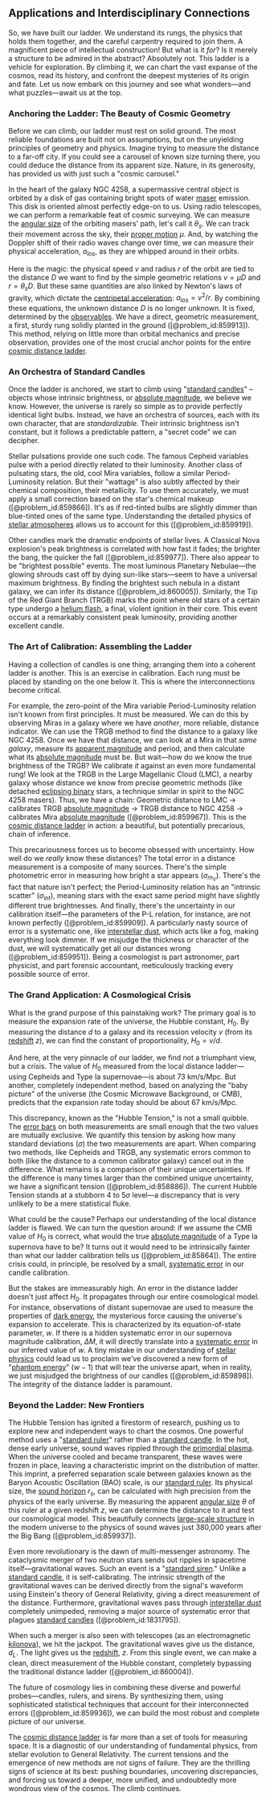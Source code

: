 ## Applications and Interdisciplinary Connections

So, we have built our ladder. We understand its rungs, the physics that holds them together, and the careful carpentry required to join them. A magnificent piece of intellectual construction! But what is it *for*? Is it merely a structure to be admired in the abstract? Absolutely not. This ladder is a vehicle for exploration. By climbing it, we can chart the vast expanse of the cosmos, read its history, and confront the deepest mysteries of its origin and fate. Let us now embark on this journey and see what wonders—and what puzzles—await us at the top.

### Anchoring the Ladder: The Beauty of Cosmic Geometry

Before we can climb, our ladder must rest on solid ground. The most reliable foundations are built not on assumptions, but on the unyielding principles of geometry and physics. Imagine trying to measure the distance to a far-off city. If you could see a carousel of known size turning there, you could deduce the distance from its apparent size. Nature, in its generosity, has provided us with just such a "cosmic carousel."

In the heart of the galaxy NGC 4258, a supermassive central object is orbited by a disk of gas containing bright spots of water [maser](@article_id:194857) emission. This disk is oriented almost perfectly edge-on to us. Using radio telescopes, we can perform a remarkable feat of cosmic surveying. We can measure the [angular size](@article_id:195402) of the orbiting masers' path, let's call it $\theta_s$. We can track their movement across the sky, their [proper motion](@article_id:157457) $\mu$. And, by watching the Doppler shift of their radio waves change over time, we can measure their physical acceleration, $a_{los}$, as they are whipped around in their orbits.

Here is the magic: the physical speed $v$ and radius $r$ of the orbit are tied to the distance $D$ we want to find by the simple geometric relations $v = \mu D$ and $r = \theta_s D$. But these same quantities are also linked by Newton's laws of gravity, which dictate the [centripetal acceleration](@article_id:189964): $a_{los} = v^2/r$. By combining these equations, the unknown distance $D$ is no longer unknown. It is fixed, determined by the [observables](@article_id:266639). We have a direct, geometric measurement, a first, sturdy rung solidly planted in the ground ([@problem_id:859913]). This method, relying on little more than orbital mechanics and precise observation, provides one of the most crucial anchor points for the entire [cosmic distance ladder](@article_id:159708).

### An Orchestra of Standard Candles

Once the ladder is anchored, we start to climb using "[standard candles](@article_id:157615)" – objects whose intrinsic brightness, or [absolute magnitude](@article_id:157465), we believe we know. However, the universe is rarely so simple as to provide perfectly identical light bulbs. Instead, we have an orchestra of sources, each with its own character, that are *standardizable*. Their intrinsic brightness isn't constant, but it follows a predictable pattern, a "secret code" we can decipher.

Stellar pulsations provide one such code. The famous Cepheid variables pulse with a period directly related to their luminosity. Another class of pulsating stars, the old, cool Mira variables, follow a similar Period-Luminosity relation. But their "wattage" is also subtly affected by their chemical composition, their metallicity. To use them accurately, we must apply a small correction based on the star's chemical makeup ([@problem_id:859866]). It's as if red-tinted bulbs are slightly dimmer than blue-tinted ones of the same type. Understanding the detailed physics of [stellar atmospheres](@article_id:151594) allows us to account for this ([@problem_id:859919]).

Other candles mark the dramatic endpoints of stellar lives. A Classical Nova explosion's peak brightness is correlated with how fast it fades; the brighter the bang, the quicker the fall ([@problem_id:859977]). There also appear to be "brightest possible" events. The most luminous Planetary Nebulae—the glowing shrouds cast off by dying sun-like stars—seem to have a universal maximum brightness. By finding the brightest such nebula in a distant galaxy, we can infer its distance ([@problem_id:860005]). Similarly, the Tip of the Red Giant Branch (TRGB) marks the point where old stars of a certain type undergo a [helium flash](@article_id:161185), a final, violent ignition in their core. This event occurs at a remarkably consistent peak luminosity, providing another excellent candle.

### The Art of Calibration: Assembling the Ladder

Having a collection of candles is one thing; arranging them into a coherent ladder is another. This is an exercise in calibration. Each rung must be placed by standing on the one below it. This is where the interconnections become critical.

For example, the zero-point of the Mira variable Period-Luminosity relation isn't known from first principles. It must be measured. We can do this by observing Miras in a galaxy where we have *another*, more reliable, distance indicator. We can use the TRGB method to find the distance to a galaxy like NGC 4258. Once we have that distance, we can look at a Mira in that *same galaxy*, measure its [apparent magnitude](@article_id:158494) and period, and then calculate what its [absolute magnitude](@article_id:157465) must be. But wait—how do we know the true brightness of the TRGB? We calibrate *it* against an even more fundamental rung! We look at the TRGB in the Large Magellanic Cloud (LMC), a nearby galaxy whose distance we know from precise geometric methods (like detached [eclipsing binary](@article_id:160056) stars, a technique similar in spirit to the NGC 4258 masers). Thus, we have a chain: Geometric distance to LMC $\rightarrow$ calibrates TRGB [absolute magnitude](@article_id:157465) $\rightarrow$ TRGB distance to NGC 4258 $\rightarrow$ calibrates Mira [absolute magnitude](@article_id:157465) ([@problem_id:859967]). This is the [cosmic distance ladder](@article_id:159708) in action: a beautiful, but potentially precarious, chain of inference.

This precariousness forces us to become obsessed with uncertainty. How well do we *really* know these distances? The total error in a distance measurement is a composite of many sources. There's the simple photometric error in measuring how bright a star appears ($\sigma_{m_V}$). There's the fact that nature isn't perfect; the Period-Luminosity relation has an "intrinsic scatter" ($\sigma_{\text{int}}$), meaning stars with the exact same period might have slightly different true brightnesses. And finally, there's the uncertainty in our calibration itself—the parameters of the P-L relation, for instance, are not known perfectly ([@problem_id:859909]). A particularly nasty source of error is a systematic one, like [interstellar dust](@article_id:159047), which acts like a fog, making everything look dimmer. If we misjudge the thickness or character of the dust, we will systematically get all our distances wrong ([@problem_id:859951]). Being a cosmologist is part astronomer, part physicist, and part forensic accountant, meticulously tracking every possible source of error.

### The Grand Application: A Cosmological Crisis

What is the grand purpose of this painstaking work? The primary goal is to measure the expansion rate of the universe, the Hubble constant, $H_0$. By measuring the distance $d$ to a galaxy and its recession velocity $v$ (from its [redshift](@article_id:159451) $z$), we can find the constant of proportionality, $H_0 = v/d$.

And here, at the very pinnacle of our ladder, we find not a triumphant view, but a crisis. The value of $H_0$ measured from the local distance ladder—using Cepheids and Type Ia supernovae—is about $73 \text{ km/s/Mpc}$. But another, completely independent method, based on analyzing the "baby picture" of the universe (the Cosmic Microwave Background, or CMB), predicts that the expansion rate today should be about $67 \text{ km/s/Mpc}$.

This discrepancy, known as the "Hubble Tension," is not a small quibble. The [error bars](@article_id:268116) on both measurements are small enough that the two values are mutually exclusive. We quantify this tension by asking how many standard deviations ($\sigma$) the two measurements are apart. When comparing two methods, like Cepheids and TRGB, any systematic errors common to both (like the distance to a common calibrator galaxy) cancel out in the difference. What remains is a comparison of their unique uncertainties. If the difference is many times larger than the combined unique uncertainty, we have a significant tension ([@problem_id:858886]). The current Hubble Tension stands at a stubborn $4$ to $5\sigma$ level—a discrepancy that is very unlikely to be a mere statistical fluke.

What could be the cause? Perhaps our understanding of the local distance ladder is flawed. We can turn the question around: if we assume the CMB value of $H_0$ is correct, what would the true [absolute magnitude](@article_id:157465) of a Type Ia supernova have to be? It turns out it would need to be intrinsically fainter than what our ladder calibration tells us ([@problem_id:85864]). The entire crisis could, in principle, be resolved by a small, [systematic error](@article_id:141899) in our candle calibration.

But the stakes are immeasurably high. An error in the distance ladder doesn't just affect $H_0$. It propagates through our entire cosmological model. For instance, observations of distant supernovae are used to measure the properties of [dark energy](@article_id:160629), the mysterious force causing the universe's expansion to accelerate. This is characterized by its equation-of-state parameter, $w$. If there is a hidden systematic error in our supernova magnitude calibration, $\Delta M$, it will directly translate into a [systematic error](@article_id:141899) in our inferred value of $w$. A tiny mistake in our understanding of [stellar physics](@article_id:189531) could lead us to proclaim we've discovered a new form of "[phantom energy](@article_id:159635)" ($w  -1$) that will tear the universe apart, when in reality, we just misjudged the brightness of our candles ([@problem_id:859898]). The integrity of the distance ladder is paramount.

### Beyond the Ladder: New Frontiers

The Hubble Tension has ignited a firestorm of research, pushing us to explore new and independent ways to chart the cosmos. One powerful method uses a "[standard ruler](@article_id:157361)" rather than a [standard candle](@article_id:160787). In the hot, dense early universe, sound waves rippled through the [primordial plasma](@article_id:161257). When the universe cooled and became transparent, these waves were frozen in place, leaving a characteristic imprint on the distribution of matter. This imprint, a preferred separation scale between galaxies known as the Baryon Acoustic Oscillation (BAO) scale, is our [standard ruler](@article_id:157361). Its physical size, the [sound horizon](@article_id:160575) $r_s$, can be calculated with high precision from the physics of the early universe. By measuring the apparent [angular size](@article_id:195402) $\theta$ of this ruler at a given redshift $z$, we can determine the distance to it and test our cosmological model. This beautifully connects [large-scale structure](@article_id:158496) in the modern universe to the physics of sound waves just 380,000 years after the Big Bang ([@problem_id:859937]).

Even more revolutionary is the dawn of multi-messenger astronomy. The cataclysmic merger of two neutron stars sends out ripples in spacetime itself—gravitational waves. Such an event is a "[standard siren](@article_id:143677)." Unlike a [standard candle](@article_id:160787), it is self-calibrating. The intrinsic strength of the gravitational waves can be derived directly from the signal's waveform using Einstein's theory of General Relativity, giving a direct measurement of the distance. Furthermore, gravitational waves pass through [interstellar dust](@article_id:159047) completely unimpeded, removing a major source of systematic error that plagues [standard candles](@article_id:157615) ([@problem_id:1831795]).

When such a merger is also seen with telescopes (as an electromagnetic [kilonova](@article_id:158151)), we hit the jackpot. The gravitational waves give us the distance, $d_L$. The light gives us the [redshift](@article_id:159451), $z$. From this single event, we can make a clean, direct measurement of the Hubble constant, completely bypassing the traditional distance ladder ([@problem_id:860004]).

The future of cosmology lies in combining these diverse and powerful probes—candles, rulers, and sirens. By synthesizing them, using sophisticated statistical techniques that account for their interconnected errors ([@problem_id:859936]), we can build the most robust and complete picture of our universe.

The [cosmic distance ladder](@article_id:159708) is far more than a set of tools for measuring space. It is a diagnostic of our understanding of fundamental physics, from stellar evolution to General Relativity. The current tensions and the emergence of new methods are not signs of failure. They are the thrilling signs of science at its best: pushing boundaries, uncovering discrepancies, and forcing us toward a deeper, more unified, and undoubtedly more wondrous view of the cosmos. The climb continues.